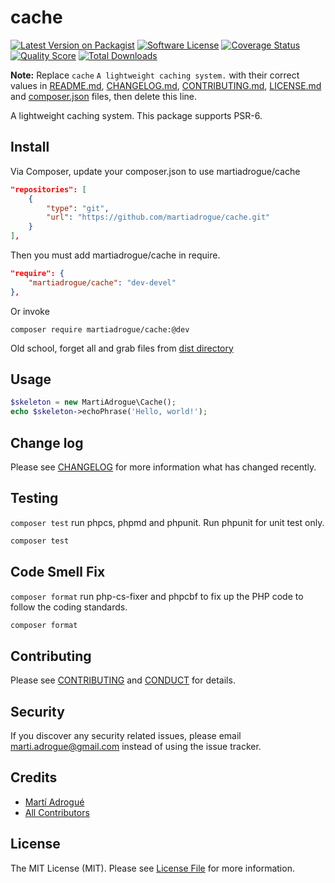 # cache

[![Latest Version on Packagist][ico-version]][link-packagist]
[![Software License][ico-license]](LICENSE.md)
[![Coverage Status][ico-scrutinizer]][link-scrutinizer]
[![Quality Score][ico-code-quality]][link-code-quality]
[![Total Downloads][ico-downloads]][link-downloads]

**Note:** Replace ```cache``` ```A lightweight caching system.``` with their
correct values in [README.md](README.md), [CHANGELOG.md](CHANGELOG.md), [CONTRIBUTING.md](CONTRIBUTING.md), [LICENSE.md](LICENSE.md) and
[composer.json](composer.json) files, then delete this line.

 A lightweight caching system. This package supports PSR-6.

## Install

Via Composer, update your composer.json to use martiadrogue/cache

```json
"repositories": [
    {
        "type": "git",
        "url": "https://github.com/martiadrogue/cache.git"
    }
],
```

Then you must add martiadrogue/cache in require.

```json
"require": {
    "martiadrogue/cache": "dev-devel"
},
```

Or invoke

```shell
composer require martiadrogue/cache:@dev
```

Old school, forget all and grab files from [dist directory][link-download]

## Usage

``` php
$skeleton = new MartiAdrogue\Cache();
echo $skeleton->echoPhrase('Hello, world!');
```

## Change log

Please see [CHANGELOG](CHANGELOG.md) for more information what has changed
recently.

## Testing

`composer test` run phpcs, phpmd and phpunit. Run phpunit for unit test only.

``` bash
composer test
```

## Code Smell Fix

`composer format` run php-cs-fixer and phpcbf to fix up the PHP code to follow
the coding standards.

``` bash
composer format
```

## Contributing

Please see [CONTRIBUTING](CONTRIBUTING.md) and [CONDUCT](CONDUCT.md) for
details.

## Security

If you discover any security related issues, please email
marti.adrogue@gmail.com instead of using the issue tracker.

## Credits

-   [Martí Adrogué][link-author]
-   [All Contributors][link-contributors]

## License

The MIT License (MIT). Please see [License File](LICENSE.md) for more
information.

[ico-version]: https://img.shields.io/packagist/v/martiadrogue/cache.svg?style=flat-square
[ico-license]: https://img.shields.io/badge/license-MIT-brightgreen.svg?style=flat-square
[ico-scrutinizer]: https://img.shields.io/scrutinizer/coverage/g/martiadrogue/cache.svg?style=flat-square
[ico-code-quality]: https://img.shields.io/scrutinizer/g/martiadrogue/cache.svg?style=flat-square
[ico-downloads]: https://img.shields.io/packagist/dt/martiadrogue/cache.svg?style=flat-square

[link-packagist]: https://packagist.org/packages/martiadrogue/cache
[link-scrutinizer]: https://scrutinizer-ci.com/g/martiadrogue/cache/code-structure
[link-code-quality]: https://scrutinizer-ci.com/g/martiadrogue/cache
[link-downloads]: https://packagist.org/packages/martiadrogue/cache
[link-author]: https://github.com/martiadrogue
[link-contributors]: ../../contributors
[link-download]: https://github.com/martiadrogue/cache/archive/master.zip
